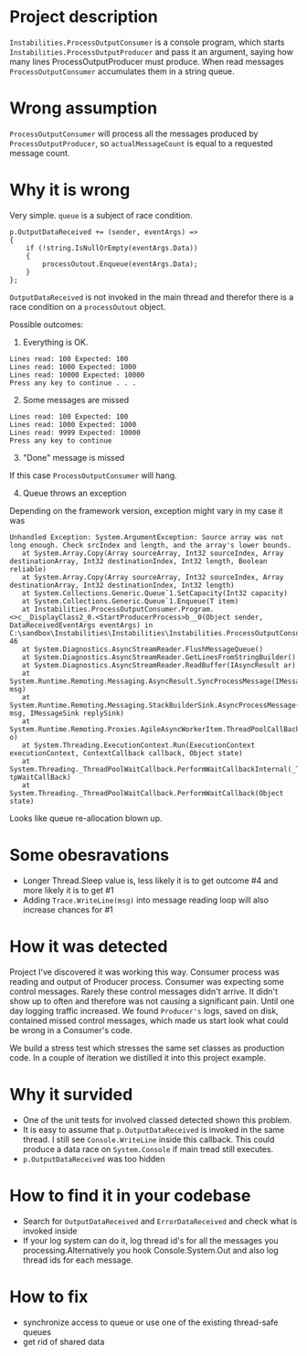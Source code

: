 # Project description

`Instabilities.ProcessOutputConsumer` is a console program, which starts  `Instabilities.ProcessOutputProducer` and pass it an argument, saying how many lines ProcessOutputProducer must produce.
When read messages `ProcessOutputConsumer` accumulates them in a string queue.

# Wrong assumption

`ProcessOutputConsumer` will process all the messages produced by `ProcessOutputProducer`, so `actualMessageCount` is equal to a requested message count.

# Why it is wrong

Very simple. `queue` is a subject of race condition. 


```
p.OutputDataReceived += (sender, eventArgs) =>
{
    if (!string.IsNullOrEmpty(eventArgs.Data))
    {
        processOutout.Enqueue(eventArgs.Data);
    }
};
```

`OutputDataReceived` is not invoked in the main thread and therefor there is a race condition on a `processOutout` object.

Possible outcomes:

1. Everything is OK.

```
Lines read: 100 Expected: 100
Lines read: 1000 Expected: 1000
Lines read: 10000 Expected: 10000
Press any key to continue . . .
```

2. Some messages are missed


```
Lines read: 100 Expected: 100
Lines read: 1000 Expected: 1000
Lines read: 9999 Expected: 10000
Press any key to continue
```

3. "Done" message is missed

If this case `ProcessOutputConsumer` will hang.


4. Queue throws an exception

Depending on the framework version, exception might vary in my case it was 
 
```
Unhandled Exception: System.ArgumentException: Source array was not long enough. Check srcIndex and length, and the array's lower bounds.
   at System.Array.Copy(Array sourceArray, Int32 sourceIndex, Array destinationArray, Int32 destinationIndex, Int32 length, Boolean reliable)
   at System.Array.Copy(Array sourceArray, Int32 sourceIndex, Array destinationArray, Int32 destinationIndex, Int32 length)
   at System.Collections.Generic.Queue`1.SetCapacity(Int32 capacity)
   at System.Collections.Generic.Queue`1.Enqueue(T item)
   at Instabilities.ProcessOutputConsumer.Program.<>c__DisplayClass2_0.<StartProducerProcess>b__0(Object sender, DataReceivedEventArgs eventArgs) in C:\sandbox\Instabilities\Instabilities\Instabilities.ProcessOutputConsumer\Program.cs:line 46
   at System.Diagnostics.AsyncStreamReader.FlushMessageQueue()
   at System.Diagnostics.AsyncStreamReader.GetLinesFromStringBuilder()
   at System.Diagnostics.AsyncStreamReader.ReadBuffer(IAsyncResult ar)
   at System.Runtime.Remoting.Messaging.AsyncResult.SyncProcessMessage(IMessage msg)
   at System.Runtime.Remoting.Messaging.StackBuilderSink.AsyncProcessMessage(IMessage msg, IMessageSink replySink)
   at System.Runtime.Remoting.Proxies.AgileAsyncWorkerItem.ThreadPoolCallBack(Object o)
   at System.Threading.ExecutionContext.Run(ExecutionContext executionContext, ContextCallback callback, Object state)
   at System.Threading._ThreadPoolWaitCallback.PerformWaitCallbackInternal(_ThreadPoolWaitCallback tpWaitCallBack)
   at System.Threading._ThreadPoolWaitCallback.PerformWaitCallback(Object state)
```

Looks like queue re-allocation blown up.


# Some obesravations

- Longer Thread.Sleep value is, less likely it is to get outcome #4 and more likely it is to get #1
- Adding `Trace.WriteLine(msg)` into message reading loop will also increase chances for #1


# How it was detected

Project I've discovered it was working this way. Consumer process was reading and output of Producer process.
Consumer was expecting some control messages. Rarely these control messages didn't arrive. It didn't show up to often and therefore was not causing a significant pain. Until one day logging traffic increased.
We found `Producer's` logs, saved on disk, contained missed control messages, which made us start look what could be wrong in a Consumer's code. 

We build a stress test which stresses the same set classes as production code.  In a couple of iteration we distilled it into this project example.

# Why it survided

- One of the unit tests for involved classed detected shown this problem. 
- It is easy to assume that `p.OutputDataReceived` is invoked in the same thread. I still see `Console.WriteLine` inside this callback. This could produce a data race on `System.Console` if main tread still executes.
- `p.OutputDataReceived` was too hidden

# How to find it in your codebase

- Search for `OutputDataReceived` and `ErrorDataReceived` and check what is invoked inside
- If your log system can do it, log thread id's for all the messages you processing.Alternatively you hook Console.System.Out and also log thread ids for each message. 

# How to fix
- synchronize access to queue or use one of the existing thread-safe queues
- get rid of shared data
